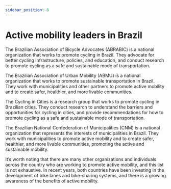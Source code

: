 ```yaml
---
sidebar_position: 8
---
```


# Active mobility leaders in Brazil

The Brazilian Association of Bicycle Advocates (ABRABIC) is a national organization that works to promote cycling in Brazil. They advocate for better cycling infrastructure, policies, and education, and conduct research to promote cycling as a safe and sustainable mode of transportation.

The Brazilian Association of Urban Mobility (ABMU) is a national organization that works to promote sustainable transportation in Brazil. They work with municipalities and other partners to promote active mobility and to create safer, healthier, and more livable communities.

The Cycling in Cities is a research group that works to promote cycling in Brazilian cities. They conduct research to understand the barriers and opportunities for cycling in cities, and provide recommendations for how to promote cycling as a safe and sustainable mode of transportation.

The Brazilian National Confederation of Municipalities (CNM) is a national organization that represents the interests of municipalities in Brazil. They work with municipalities to promote active mobility and to create safer, healthier, and more livable communities, promoting the active and sustainable mobility.

It’s worth noting that there are many other organizations and individuals across the country who are working to promote active mobility, and this list is not exhaustive. In recent years, both countries have been investing in the development of bike lanes and bike-sharing systems, and there is a growing awareness of the benefits of active mobility.